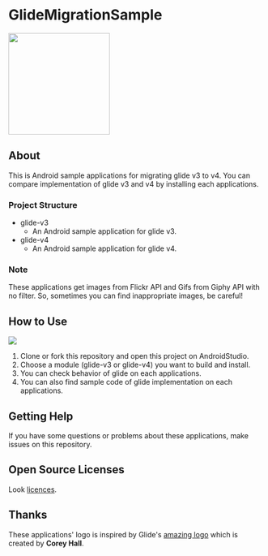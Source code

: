 # GlideMigrationSample
<img src="https://github.com/ronnnnn/GlideMigrationSample/blob/master/images/GMS_icon.png?raw=true" width="200">

## About
This is Android sample applications for migrating glide v3 to v4.
You can compare implementation of glide v3 and v4 by installing each applications.

### Project Structure
- glide-v3
  - An Android sample application for glide v3.
- glide-v4
  - An Android sample application for glide v4.
  
### Note
These applications get images from Flickr API and Gifs from Giphy API with no filter.
So, sometimes you can find inappropriate images, be careful!

## How to Use
![](https://github.com/ronnnnn/GlideMigrationSample/blob/master/images/overview.gif?raw=true)
1. Clone or fork this repository and open this project on AndroidStudio.
2. Choose a module (glide-v3 or glide-v4) you want to build and install.
3. You can check behavior of glide on each applications.
4. You can also find sample code of glide implementation on each applications.

## Getting Help
If you have some questions or problems about these applications, make issues on this repository.

## Open Source Licenses
Look [licences](https://github.com/ronnnnn/GlideMigrationSample/blob/master/license/licences.md).

## Thanks
These applications' logo is inspired by Glide's [amazing logo](https://github.com/bumptech/glide/blob/master/static/glide_logo.png) which is created by **Corey Hall**.

